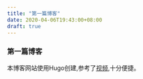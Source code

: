 ```yaml
---
title: "第一篇博客"
date: 2020-04-06T19:43:00+08:00
draft: true
---
```


### 第一篇博客
本博客网站使用Hugo创建,参考了[视频](https://www.bilibili.com/video/av51574688),十分便捷。